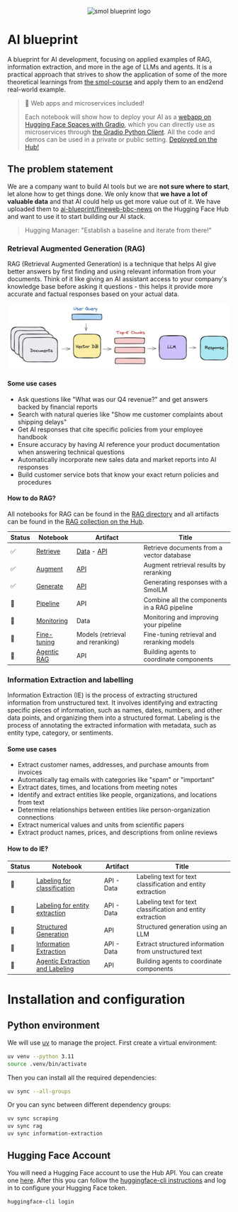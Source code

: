 <div align="center">
  <img src="https://huggingface.co/datasets/huggingface/brand-assets/resolve/main/hf-logo-pirate.png" width="200px" alt="smol blueprint logo">
</div>

# AI blueprint

A blueprint for AI development, focusing on applied examples of RAG, information extraction, and more in the age of LLMs and agents. It is a practical approach that strives to show the application of some of the more theoretical learnings from [the smol-course](https://github.com/huggingface/smol-course) and apply them to an end2end real-world example.

> 🚀 Web apps and microservices included!
>
> Each notebook will show how to deploy your AI as a [webapp on Hugging Face Spaces with Gradio](https://huggingface.co/docs/hub/en/spaces-sdks-gradio), which you can directly use as microservices through [the Gradio Python Client](https://www.gradio.app/guides/getting-started-with-the-python-client). All the code and demos can be used in a private or public setting. [Deployed on the Hub!](https://huggingface.co/ai-blueprint)

## The problem statement

We are a company want to build AI tools but we are **not sure where to start**, let alone how to get things done. We only know that **we have a lot of valuable data** and that AI could help us get more value out of it. We have uploaded them to [ai-blueprint/fineweb-bbc-news](https://huggingface.co/datasets/ai-blueprint/fineweb-bbc-news) on the Hugging Face Hub and want to use it to start building our AI stack.

> Hugging Manager: "Establish a baseline and iterate from there!"

### Retrieval Augmented Generation (RAG)

RAG (Retrieval Augmented Generation) is a technique that helps AI give better answers by first finding and using relevant information from your documents. Think of it like giving an AI assistant access to your company's knowledge base before asking it questions - this helps it provide more accurate and factual responses based on your actual data.

![RAG](./assets/rag/rag.png)

#### Some use cases

- Ask questions like "What was our Q4 revenue?" and get answers backed by financial reports
- Search with natural queries like "Show me customer complaints about shipping delays"
- Get AI responses that cite specific policies from your employee handbook
- Ensure accuracy by having AI reference your product documentation when answering technical questions
- Automatically incorporate new sales data and market reports into AI responses
- Build customer service bots that know your exact return policies and procedures

#### How to do RAG?

All notebooks for RAG can be found in the [RAG directory](./rag) and all artifacts can be found in the [RAG collection on the Hub](https://huggingface.co/collections/ai-blueprint/retrieval-augemented-generation-rag-6790c9f597b02c043cfbf7af).

| Status | Notebook | Artifact | Title |
|---------|----------|-----------|-------|
| ✅ | [Retrieve](./rag/retrieve.ipynb) | [Data](https://huggingface.co/datasets/ai-blueprint/fineweb-bbc-news-text-embeddings) - [API](https://ai-blueprint-rag-retrieve.hf.space/?view=api) | Retrieve documents from a vector database |
| ✅ | [Augment](./rag/augment.ipynb) | [API](https://ai-blueprint-rag-augment.hf.space/?view=api) | Augment retrieval results by reranking |
| ✅ | [Generate](./rag/generate.ipynb) | [API](https://huggingface.co/spaces/ai-blueprint/rag-generate) | Generating responses with a SmolLM |
| 🚧 | [Pipeline](./rag/pipeline.ipynb) | API | Combine all the components in a RAG pipeline |
| 🚧 | [Monitoring](./rag/monitoring.ipynb) | Data | Monitoring and improving your pipeline |
| 🚧 | [Fine-tuning](./rag/fine_tuning.ipynb) | Models (retrieval and reranking) | Fine-tuning retrieval and reranking models |
| 🚧 | [Agentic RAG](./agents/rag.ipynb) | API | Building agents to coordinate components |

### Information Extraction and labelling

Information Extraction (IE) is the process of extracting structured information from unstructured text. It involves identifying and extracting specific pieces of information, such as names, dates, numbers, and other data points, and organizing them into a structured format. Labeling is the process of annotating the extracted information with metadata, such as entity type, category, or sentiments.

#### Some use cases

- Extract customer names, addresses, and purchase amounts from invoices
- Automatically tag emails with categories like "spam" or "important"
- Extract dates, times, and locations from meeting notes
- Identify and extract entities like people, organizations, and locations from text
- Determine relationships between entities like person-organization connections
- Extract numerical values and units from scientific papers
- Extract product names, prices, and descriptions from online reviews

#### How to do IE?

| Status | Notebook | Artifact | Title |
|---------|----------|-----------|-------|
| 🚧 | [Labeling for classification](./extraction/classification.ipynb) | API - Data | Labeling text for text classification and entity extraction |
| 🚧 | [Labeling for entity extraction](./extraction/entity_extraction.ipynb) | API - Data | Labeling text for text classification and entity extraction |
| 🚧 | [Structured Generation](./extraction/building.ipynb) | API | Structured generation using an LLM |
| 🚧 | [Information Extraction](./extraction/extraction.ipynb) | API - Data | Extract structured information from unstructured text |
| 🚧 | [Agentic Extraction and Labeling](./agents/extraction.ipynb) | API | Building agents to coordinate components |

# Installation and configuration

## Python environment

We will use [uv](https://docs.astral.sh/uv/) to manage the project. First create a virtual environment:

```bash
uv venv --python 3.11
source .venv/bin/activate
```

Then you can install all the required dependencies:

```bash
uv sync --all-groups
```

Or you can sync between different dependency groups:

```bash
uv sync scraping
uv sync rag
uv sync information-extraction
```

## Hugging Face Account

You will need a Hugging Face account to use the Hub API. You can create one [here](https://huggingface.co/join). After this you can follow the [huggingface-cli instructions](https://huggingface.co/docs/huggingface_hub/installation#huggingface-cli) and log in to configure your Hugging Face token.

```bash
huggingface-cli login
```

